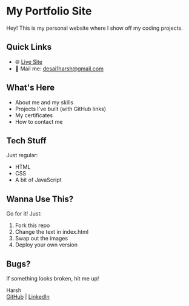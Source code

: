 # My Portfolio Site

Hey! This is my personal website where I show off my coding projects. 

## Quick Links
- 🌐 [Live Site](https://hursh-404.github.io/My-Portfolio/)
- 📧 Mail me: desai1harsh@gmail.com

## What's Here
- About me and my skills
- Projects I've built (with GitHub links)
- My certificates
- How to contact me

## Tech Stuff
Just regular:
- HTML
- CSS 
- A bit of JavaScript

## Wanna Use This?
Go for it! Just:
1. Fork this repo
2. Change the text in index.html
3. Swap out the images
4. Deploy your own version

## Bugs?
If something looks broken, hit me up!

Harsh  
[GitHub](https://github.com/Hursh-404) | 
[LinkedIn](https://www.linkedin.com/in/harsh-desai-9a221435b/)
